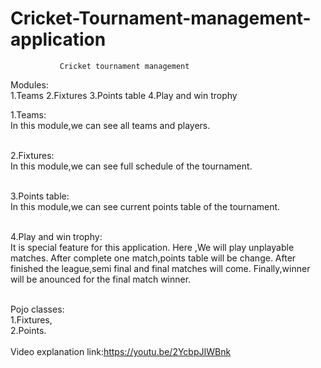 # Cricket-Tournament-management-application

			   Cricket tournament management 

Modules:<br>
	1.Teams
	2.Fixtures
	3.Points table
	4.Play and win trophy<br>


1.Teams:<br>
     In this module,we can see all teams and players.<br><br>

2.Fixtures:<br>
     In this module,we can see full schedule of the tournament.<br><br>

3.Points table:<br>
     In this module,we can see current points table of the tournament.<br><br>

4.Play and win trophy:<br>
     It is special feature for  this application.
     Here ,We will play unplayable matches.
     After complete one match,points table will be change.
     After finished the league,semi final and final matches will come.
     Finally,winner will be anounced for the final match winner.<br><br>

Pojo classes:<br>
    1.Fixtures,<br>
    2.Points.<br><br>
    Video explanation link:https://youtu.be/2YcbpJIWBnk
    
